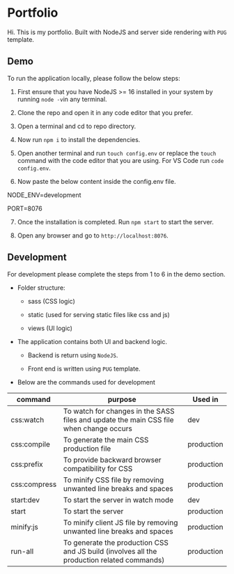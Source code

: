 # Portfolio

Hi. This is my portfolio. Built with NodeJS and server side rendering with `PUG` template.

## Demo

To run the application locally, please follow the below steps:

1. First ensure that you have NodeJS >= 16 installed in your system by running `node -v`in any terminal.

2. Clone the repo and open it in any code editor that you prefer.

3. Open a terminal and cd to repo directory.

4. Now run `npm i` to install the dependencies.

5. Open another terminal and run `touch config.env` or replace the `touch` command with the code editor that you are using. For VS Code run `code config.env`.

6. Now paste the below content inside the config.env file.

NODE_ENV=development

PORT=8076

7. Once the installation is completed. Run `npm start` to start the server.

8. Open any browser and go to `http://localhost:8076`.

## Development

For development please complete the steps from 1 to 6 in the demo section.

-   Folder structure:

    -   sass (CSS logic)

    -   static (used for serving static files like css and js)

    -   views (UI logic)

-   The application contains both UI and backend logic.

    -   Backend is return using `NodeJS`.

    -   Front end is written using `PUG` template.

-   Below are the commands used for development

| command      | purpose                                                                                    | Used in    |
| ------------ | ------------------------------------------------------------------------------------------ | ---------- |
| css:watch    | To watch for changes in the SASS files and update the main CSS file when change occurs     | dev        |
| css:compile  | To generate the main CSS production file                                                   | production |
| css:prefix   | To provide backward browser compatibility for CSS                                          | production |
| css:compress | To minify CSS file by removing unwanted line breaks and spaces                             | production |
| start:dev    | To start the server in watch mode                                                          | dev        |
| start        | To start the server                                                                        | production |
| minify:js    | To minify client JS file by removing unwanted line breaks and spaces                       | production |
| run-all      | To generate the production CSS and JS build (involves all the production related commands) | production |
